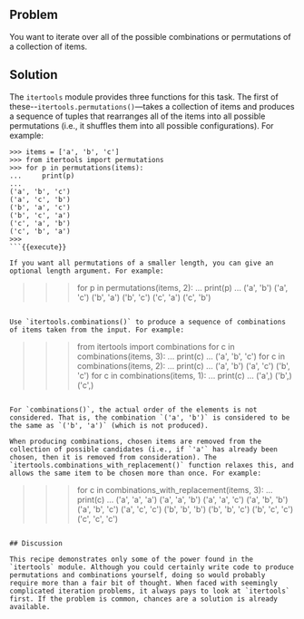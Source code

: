 ## Problem

You want to iterate over all of the possible combinations or permutations of a collection of items.

## Solution

The `itertools` module provides three functions for this task. The first of these--`itertools.permutations()`—takes a collection of items and produces a sequence of tuples that rearranges all of the items into all possible permutations (i.e., it shuffles them into all possible configurations). For example:

```
>>> items = ['a', 'b', 'c']
>>> from itertools import permutations
>>> for p in permutations(items):
...     print(p)
...
('a', 'b', 'c')
('a', 'c', 'b')
('b', 'a', 'c')
('b', 'c', 'a')
('c', 'a', 'b')
('c', 'b', 'a')
>>>
```{{execute}}

If you want all permutations of a smaller length, you can give an optional length argument. For example:

```
>>> for p in permutations(items, 2):
...     print(p)
...
('a', 'b')
('a', 'c')
('b', 'a')
('b', 'c')
('c', 'a')
('c', 'b')
>>>
```{{execute}}

Use `itertools.combinations()` to produce a sequence of combinations of items taken from the input. For example:

```
>>> from itertools import combinations
>>> for c in combinations(items, 3):
...     print(c)
...
('a', 'b', 'c')
>>> for c in combinations(items, 2):
...     print(c)
...
('a', 'b')
('a', 'c')
('b', 'c')
>>> for c in combinations(items, 1):
...     print(c)
...
('a',)
('b',)
('c',)
>>>
```{{execute}}

For `combinations()`, the actual order of the elements is not considered. That is, the combination `('a', 'b')` is considered to be the same as `('b', 'a')` (which is not produced).

When producing combinations, chosen items are removed from the collection of possible candidates (i.e., if `'a'` has already been chosen, then it is removed from consideration). The `itertools.combinations_with_replacement()` function relaxes this, and allows the same item to be chosen more than once. For example:

```
>>> for c in combinations_with_replacement(items, 3):
...     print(c)
...
('a', 'a', 'a')
('a', 'a', 'b')
('a', 'a', 'c')
('a', 'b', 'b')
('a', 'b', 'c')
('a', 'c', 'c')
('b', 'b', 'b')
('b', 'b', 'c')
('b', 'c', 'c')
('c', 'c', 'c')
>>>
```{{execute}}

## Discussion

This recipe demonstrates only some of the power found in the `itertools` module. Although you could certainly write code to produce permutations and combinations yourself, doing so would probably require more than a fair bit of thought. When faced with seemingly complicated iteration problems, it always pays to look at `itertools` first. If the problem is common, chances are a solution is already available.